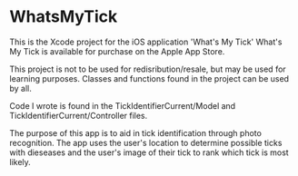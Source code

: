 # WhatsMyTick
This is the Xcode project for the iOS application 'What's My Tick'
What's My Tick is available for purchase on the Apple App Store. 

This project is not to be used for redisribution/resale, but may be used for learning purposes.
Classes and functions found in the project can be used by all.

Code I wrote is found in the TickIdentifierCurrent/Model and TickIdentifierCurrent/Controller files.

The purpose of this app is to aid in tick identification through photo recognition. The
app uses the user's location to determine possible ticks with dieseases and the user's 
image of their tick to rank which tick is most likely.
